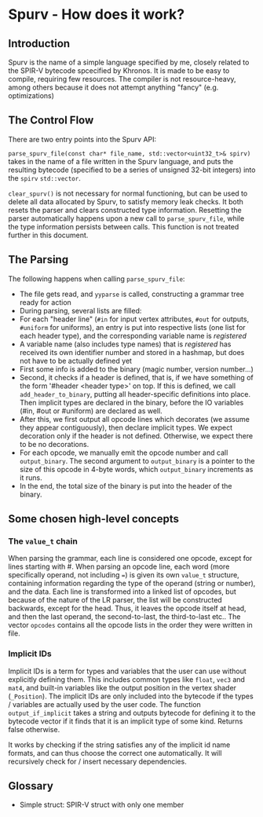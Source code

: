 # Spurv - How does it work?

## Introduction

Spurv is the name of a simple language specified by me, closely related to the SPIR-V bytecode spcecified by Khronos. It is made to be easy to compile, requiring few resources. The compiler is not resource-heavy, among others because it does not attempt anything "fancy" (e.g. optimizations)

## The Control Flow

There are two entry points into the Spurv API:

`parse_spurv_file(const char* file_name, std::vector<uint32_t>& spirv)` takes in the name of a file written in the Spurv language, and puts the resulting bytecode (specified to be a series of unsigned 32-bit integers) into the `spirv` `std::vector`.

`clear_spurv()` is not necessary for normal functioning, but can be used to delete all data allocated by Spurv, to satisfy memory leak checks. It both resets the parser and clears constructed type information. Resetting the parser automatically happens upon a new call to `parse_spurv_file`, while the type information persists between calls. This function is not treated further in this document.

## The Parsing

The following happens when calling `parse_spurv_file`:
- The file gets read, and `yyparse` is called, constructing a grammar tree ready for action
- During parsing, several lists are filled:
- For each "header line" (`#in` for input vertex attributes, `#out` for outputs, `#uniform` for uniforms), an entry is put into respective lists (one list for each header type), and the corresponding variable name is _registered_
- A variable name (also includes type names) that is _registered_ has received its own identifier number and stored in a hashmap, but does not have to be actually defined yet
- First some info is added to the binary (magic number, version number...)
- Second, it checks if a header is defined, that is, if we have something of the form '\#header \<header type\>' on top. If this is defined, we call `add_header_to_binary`, putting all header-specific definitions into place. Then implicit types are declared in the binary, before the IO variables (\#in, \#out or \#uniform) are declared as well.
- After this, we first output all opcode lines which decorates (we assume they appear contiguously), then declare implicit types. We expect decoration only if the header is not defined. Otherwise, we expect there to be no decorations.
- For each opcode, we manually emit the opcode number and call `output_binary`. The second argument to `output_binary` is a pointer to the size of this opcode in 4-byte words, which `output_binary` increments as it runs.
- In the end, the total size of the binary is put into the header of the binary.

## Some chosen high-level concepts

### The `value_t` chain

When parsing the grammar, each line is considered one opcode, except for lines starting with \#. When parsing an opcode line, each word (more specifically operand, not including `=`) is given its own `value_t` structure, containing information regarding the type of the operand (string or number), and the data. Each line is transformed into a linked list of opcodes, but because of the nature of the LR parser, the list will be constructed backwards, except for the head. Thus, it leaves the opcode itself at head, and then the last operand, the second-to-last, the third-to-last etc.. The vector `opcodes` contains all the opcode lists in the order they were written in file.

### Implicit IDs

Implicit IDs is a term for types and variables that the user can use without explicitly defining them. This includes common types like `float`, `vec3` and `mat4`, and built-in variables like the output position in the vertex shader (`_Position`). The implicit IDs are only included into the bytecode if the types / variables are actually used by the user code. The function `output_if_implicit` takes a string and outputs bytecode for defining it to the bytecode vector if it finds that it is an implicit type of some kind. Returns false otherwise.

It works by checking if the string satisfies any of the implicit id name formats, and can thus choose the correct one automatically. It will recursively check for / insert necessary dependencies.

## Glossary

- Simple struct: SPIR-V struct with only one member